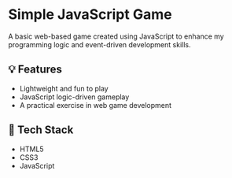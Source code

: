 # Simple JavaScript Game

A basic web-based game created using JavaScript to enhance my programming logic and event-driven development skills.

## 💡 Features
- Lightweight and fun to play
- JavaScript logic-driven gameplay
- A practical exercise in web game development

## 📌 Tech Stack
- HTML5
- CSS3
- JavaScript
